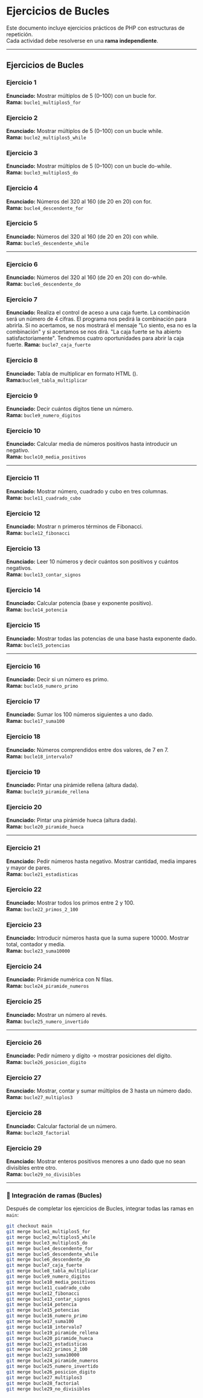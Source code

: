 # Ejercicios de Bucles

Este documento incluye ejercicios prácticos de PHP con estructuras de repetición.  
Cada actividad debe resolverse en una **rama independiente**.

---

## Ejercicios de Bucles

### Ejercicio 1
**Enunciado:** Mostrar múltiplos de 5 (0–100) con un bucle for.  
**Rama:** `bucle1_multiplos5_for`

### Ejercicio 2
**Enunciado:** Mostrar múltiplos de 5 (0–100) con un bucle while.  
**Rama:** `bucle2_multiplos5_while`

### Ejercicio 3
**Enunciado:** Mostrar múltiplos de 5 (0–100) con un bucle do-while.  
**Rama:** `bucle3_multiplos5_do`

### Ejercicio 4
**Enunciado:** Números del 320 al 160 (de 20 en 20) con for.  
**Rama:** `bucle4_descendente_for`

### Ejercicio 5
**Enunciado:** Números del 320 al 160 (de 20 en 20) con while.  
**Rama:** `bucle5_descendente_while`

---

### Ejercicio 6
**Enunciado:** Números del 320 al 160 (de 20 en 20) con do-while.  
**Rama:** `bucle6_descendente_do`

### Ejercicio 7
**Enunciado:** Realiza el control de aceso a una caja fuerte. La combinación será un número de 4 cifras. El programa nos pedirá la combinación para abrirla. Si no acertamos, se nos mostrará el mensaje "Lo siento, esa no es la combinación" y si acertamos se nos dirá. "La caja fuerte se ha abierto satisfactoriamente". Tendremos cuatro oportunidades para abrir la caja fuerte. 
**Rama:** `bucle7_caja_fuerte`

### Ejercicio 8
**Enunciado:** Tabla de multiplicar en formato HTML (<table>).  
**Rama:** `bucle8_tabla_multiplicar`

### Ejercicio 9
**Enunciado:** Decir cuántos dígitos tiene un número.  
**Rama:** `bucle9_numero_digitos`

### Ejercicio 10
**Enunciado:** Calcular media de números positivos hasta introducir un negativo.  
**Rama:** `bucle10_media_positivos`

---

### Ejercicio 11
**Enunciado:** Mostrar número, cuadrado y cubo en tres columnas.  
**Rama:** `bucle11_cuadrado_cubo`

### Ejercicio 12
**Enunciado:** Mostrar n primeros términos de Fibonacci.  
**Rama:** `bucle12_fibonacci`

### Ejercicio 13
**Enunciado:** Leer 10 números y decir cuántos son positivos y cuántos negativos.  
**Rama:** `bucle13_contar_signos`

### Ejercicio 14
**Enunciado:** Calcular potencia (base y exponente positivo).  
**Rama:** `bucle14_potencia`

### Ejercicio 15
**Enunciado:** Mostrar todas las potencias de una base hasta exponente dado.  
**Rama:** `bucle15_potencias`

---

### Ejercicio 16
**Enunciado:** Decir si un número es primo.  
**Rama:** `bucle16_numero_primo`

### Ejercicio 17
**Enunciado:** Sumar los 100 números siguientes a uno dado.  
**Rama:** `bucle17_suma100`

### Ejercicio 18
**Enunciado:** Números comprendidos entre dos valores, de 7 en 7.  
**Rama:** `bucle18_intervalo7`

### Ejercicio 19
**Enunciado:** Pintar una pirámide rellena (altura dada).  
**Rama:** `bucle19_piramide_rellena`

### Ejercicio 20
**Enunciado:** Pintar una pirámide hueca (altura dada).  
**Rama:** `bucle20_piramide_hueca`

---

### Ejercicio 21
**Enunciado:** Pedir números hasta negativo. Mostrar cantidad, media impares y mayor de pares.  
**Rama:** `bucle21_estadisticas`

### Ejercicio 22
**Enunciado:** Mostrar todos los primos entre 2 y 100.  
**Rama:** `bucle22_primos_2_100`

### Ejercicio 23
**Enunciado:** Introducir números hasta que la suma supere 10000. Mostrar total, contador y media.  
**Rama:** `bucle23_suma10000`

### Ejercicio 24
**Enunciado:** Pirámide numérica con N filas.  
**Rama:** `bucle24_piramide_numeros`

### Ejercicio 25
**Enunciado:** Mostrar un número al revés.  
**Rama:** `bucle25_numero_invertido`

---

### Ejercicio 26
**Enunciado:** Pedir número y dígito → mostrar posiciones del dígito.  
**Rama:** `bucle26_posicion_digito`

### Ejercicio 27
**Enunciado:** Mostrar, contar y sumar múltiplos de 3 hasta un número dado.  
**Rama:** `bucle27_multiplos3`

### Ejercicio 28
**Enunciado:** Calcular factorial de un número.  
**Rama:** `bucle28_factorial`

### Ejercicio 29
**Enunciado:** Mostrar enteros positivos menores a uno dado que no sean divisibles entre otro.  
**Rama:** `bucle29_no_divisibles`

---

### 🔀 Integración de ramas (Bucles)
Después de completar los ejercicios de Bucles, integrar todas las ramas en `main`:  

```bash
git checkout main
git merge bucle1_multiplos5_for
git merge bucle2_multiplos5_while
git merge bucle3_multiplos5_do
git merge bucle4_descendente_for
git merge bucle5_descendente_while
git merge bucle6_descendente_do
git merge bucle7_caja_fuerte
git merge bucle8_tabla_multiplicar
git merge bucle9_numero_digitos
git merge bucle10_media_positivos
git merge bucle11_cuadrado_cubo
git merge bucle12_fibonacci
git merge bucle13_contar_signos
git merge bucle14_potencia
git merge bucle15_potencias
git merge bucle16_numero_primo
git merge bucle17_suma100
git merge bucle18_intervalo7
git merge bucle19_piramide_rellena
git merge bucle20_piramide_hueca
git merge bucle21_estadisticas
git merge bucle22_primos_2_100
git merge bucle23_suma10000
git merge bucle24_piramide_numeros
git merge bucle25_numero_invertido
git merge bucle26_posicion_digito
git merge bucle27_multiplos3
git merge bucle28_factorial
git merge bucle29_no_divisibles

